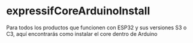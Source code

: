 # expressifCoreArduinoInstall
Para todos los productos que funcionen con ESP32 y sus versiones S3 o C3, aquí encontrarás como instalar el core dentro de Arduino
